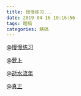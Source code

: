 ```yaml
---
title: 慢慢练习...
date: 2019-04-16 10:16:56
tags: 瞎搞
categories: 瞎搞
---
```


@[慢慢练习](https://raw.githubusercontent.com/diycat/img/master/pAkdRI55.jpg)

@[萝卜](https://raw.githubusercontent.com/diycat/img/master/r3yi1EKE.jpg)

<!--more-->

@[逝水流年](https://raw.githubusercontent.com/diycat/img/master/xCnLxKcq.jpg)

@[真正](https://raw.githubusercontent.com/diycat/img/master/osqlIug1.jpg)
